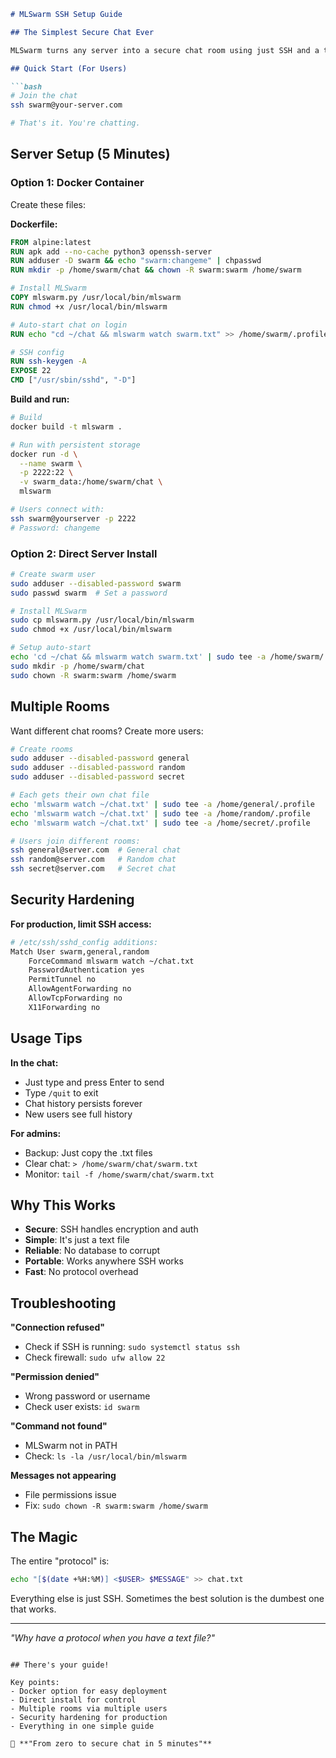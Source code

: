 ```markdown
# MLSwarm SSH Setup Guide

## The Simplest Secure Chat Ever

MLSwarm turns any server into a secure chat room using just SSH and a text file. No databases, no services, just `echo >> file.txt`.

## Quick Start (For Users)

```bash
# Join the chat
ssh swarm@your-server.com

# That's it. You're chatting.
```

## Server Setup (5 Minutes)

### Option 1: Docker Container

Create these files:

**Dockerfile:**
```dockerfile
FROM alpine:latest
RUN apk add --no-cache python3 openssh-server
RUN adduser -D swarm && echo "swarm:changeme" | chpasswd
RUN mkdir -p /home/swarm/chat && chown -R swarm:swarm /home/swarm

# Install MLSwarm
COPY mlswarm.py /usr/local/bin/mlswarm
RUN chmod +x /usr/local/bin/mlswarm

# Auto-start chat on login
RUN echo "cd ~/chat && mlswarm watch swarm.txt" >> /home/swarm/.profile

# SSH config
RUN ssh-keygen -A
EXPOSE 22
CMD ["/usr/sbin/sshd", "-D"]
```

**Build and run:**
```bash
# Build
docker build -t mlswarm .

# Run with persistent storage
docker run -d \
  --name swarm \
  -p 2222:22 \
  -v swarm_data:/home/swarm/chat \
  mlswarm

# Users connect with:
ssh swarm@yourserver -p 2222
# Password: changeme
```

### Option 2: Direct Server Install

```bash
# Create swarm user
sudo adduser --disabled-password swarm
sudo passwd swarm  # Set a password

# Install MLSwarm
sudo cp mlswarm.py /usr/local/bin/mlswarm
sudo chmod +x /usr/local/bin/mlswarm

# Setup auto-start
echo 'cd ~/chat && mlswarm watch swarm.txt' | sudo tee -a /home/swarm/.profile
sudo mkdir -p /home/swarm/chat
sudo chown -R swarm:swarm /home/swarm
```

## Multiple Rooms

Want different chat rooms? Create more users:

```bash
# Create rooms
sudo adduser --disabled-password general
sudo adduser --disabled-password random
sudo adduser --disabled-password secret

# Each gets their own chat file
echo 'mlswarm watch ~/chat.txt' | sudo tee -a /home/general/.profile
echo 'mlswarm watch ~/chat.txt' | sudo tee -a /home/random/.profile
echo 'mlswarm watch ~/chat.txt' | sudo tee -a /home/secret/.profile

# Users join different rooms:
ssh general@server.com  # General chat
ssh random@server.com   # Random chat
ssh secret@server.com   # Secret chat
```

## Security Hardening

**For production, limit SSH access:**

```bash
# /etc/ssh/sshd_config additions:
Match User swarm,general,random
    ForceCommand mlswarm watch ~/chat.txt
    PasswordAuthentication yes
    PermitTunnel no
    AllowAgentForwarding no
    AllowTcpForwarding no
    X11Forwarding no
```

## Usage Tips

**In the chat:**
- Just type and press Enter to send
- Type `/quit` to exit
- Chat history persists forever
- New users see full history

**For admins:**
- Backup: Just copy the .txt files
- Clear chat: `> /home/swarm/chat/swarm.txt`
- Monitor: `tail -f /home/swarm/chat/swarm.txt`

## Why This Works

- **Secure**: SSH handles encryption and auth
- **Simple**: It's just a text file
- **Reliable**: No database to corrupt
- **Portable**: Works anywhere SSH works
- **Fast**: No protocol overhead

## Troubleshooting

**"Connection refused"**
- Check if SSH is running: `sudo systemctl status ssh`
- Check firewall: `sudo ufw allow 22`

**"Permission denied"** 
- Wrong password or username
- Check user exists: `id swarm`

**"Command not found"**
- MLSwarm not in PATH
- Check: `ls -la /usr/local/bin/mlswarm`

**Messages not appearing**
- File permissions issue
- Fix: `sudo chown -R swarm:swarm /home/swarm`

## The Magic

The entire "protocol" is:
```bash
echo "[$(date +%H:%M)] <$USER> $MESSAGE" >> chat.txt
```

Everything else is just SSH. Sometimes the best solution is the dumbest one that works.

---

*"Why have a protocol when you have a text file?"*
```

## There's your guide! 

Key points:
- Docker option for easy deployment
- Direct install for control
- Multiple rooms via multiple users
- Security hardening for production
- Everything in one simple guide

🚀 **"From zero to secure chat in 5 minutes"**